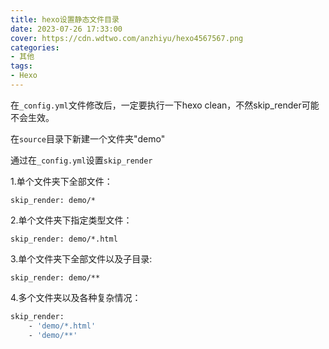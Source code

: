 ```yaml
---
title: hexo设置静态文件目录
date: 2023-07-26 17:33:00
cover: https://cdn.wdtwo.com/anzhiyu/hexo4567567.png
categories:
- 其他
tags:
- Hexo
---
```



在`_config.yml`文件修改后，一定要执行一下hexo clean，不然skip_render可能不会生效。

在`source`目录下新建一个文件夹"demo"

通过在`_config.yml`设置`skip_render`

1.单个文件夹下全部文件：

`skip_render: demo/*`

2.单个文件夹下指定类型文件：

`skip_render: demo/*.html`

3.单个文件夹下全部文件以及子目录:

`skip_render: demo/**`

4.多个文件夹以及各种复杂情况：

```bash
skip_render:
    - 'demo/*.html'
    - 'demo/**'
```